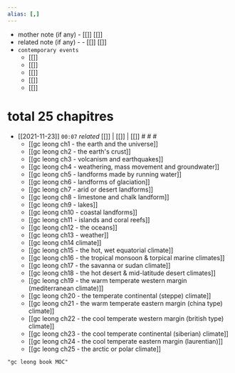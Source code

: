 ```yaml
---
alias: [,]
---
```

- mother note (if any)
		- [[]] [[]]
- related note (if any) -
		- [[]] [[]]
- `contemporary events`
	- [[]]
	- [[]]
	- [[]]
	- [[]]
	- [[]]

# total 25 chapitres
- [[2021-11-23]]  `00:07` _related_ [[]] | [[]] | [[]] # # #
	- [[gc leong ch1 - the earth and the universe]]
	- [[gc leong ch2 - the earth's crust]]
	- [[gc leong ch3 - volcanism and earthquakes]]
	- [[gc leong ch4 - weathering, mass movement and groundwater]]
	- [[gc leong ch5 - landforms made by running water]]
	- [[gc leong ch6 - landforms of glaciation]]
	- [[gc leong ch7 - arid or desert landforms]]
	- [[gc leong ch8 - limestone and chalk landform]]
	- [[gc leong ch9 - lakes]]
	- [[gc leong ch10 - coastal landforms]]
	- [[gc leong ch11 - islands and coral reefs]]
	- [[gc leong ch12 - the oceans]]
	- [[gc leong ch13 - weather]]
	- [[gc leong ch14 climate]]
	- [[gc leong ch15 - the hot, wet equatorial climate]]
	- [[gc leong ch16 - the tropical monsoon & torpical marine climates]]
	- [[gc leong ch17 - the savanna or sudan climate]]
	- [[gc leong ch18 - the hot desert & mid-latitude desert climates]]
	- [[gc leong ch19 - the warm temperate western margin (mediterranean climate)]]
	- [[gc leong ch20 - the temperate continental (steppe) climate]]
	- [[gc leong ch21 - the warm temperate eastern margin (china type) climate]]
	- [[gc leong ch22 - the cool temperate western margin (british type) climate]]
	- [[gc leong ch23 - the cool temperate continental (siberian) climate]]
	- [[gc leong ch24 - the cool temperate eastern margin (laurentian)]]
	- [[gc leong ch25 - the arctic or polar climate]]

```query
"gc leong book MOC"
```